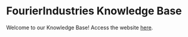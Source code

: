 # FourierIndustries Knowledge Base

Welcome to our Knowledge Base! Access the website [here](https://fourierindustries-llp.github.io/Knowledge-Base/).
